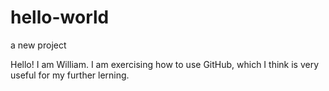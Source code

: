 # hello-world
a new project

Hello! I am William. I am exercising how to use GitHub, which I think is very useful for my further lerning.
